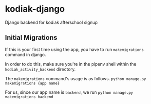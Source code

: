 # kodiak-django
Django backend for kodiak afterschool signup

## Initial Migrations
If this is your first time using the app, you have to run  `makemigrations` command in django.

In order to do this, make sure you're in the pipenv shell within the `kodiak_activity_backend` directory.

The `makemigrations` command's usage is as follows.
`python manage.py makemigrations {app name}`

For us, since our app name is `backend`, we run
`python manage.py makemigrations backend`
